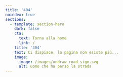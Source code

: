 ```yaml
---
title: '404'
noindex: true
sections:
  - template: section-hero
    dark: false
    cta:
      text: Torna alla home
      link: /
    title: '404'
    text: Ci dispiace, la pagina non esiste più...
    image:
      image: /images/undraw_road_sign.svg
      alt: uomo che ha perso la strada
---
```

